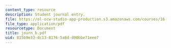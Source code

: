 ```yaml
---
content_type: resource
description: Student journal entry.
file: https://ol-ocw-studio-app-production.s3.amazonaws.com/courses/16-812-the-aerospace-industry-spring-2004/815b9e33dc1381765a6dd90bbe71eee7_journ_b.pdf
file_type: application/pdf
resourcetype: Document
title: journ_b.pdf
uid: 815b9e33-dc13-8176-5a6d-d90bbe71eee7
---
```

